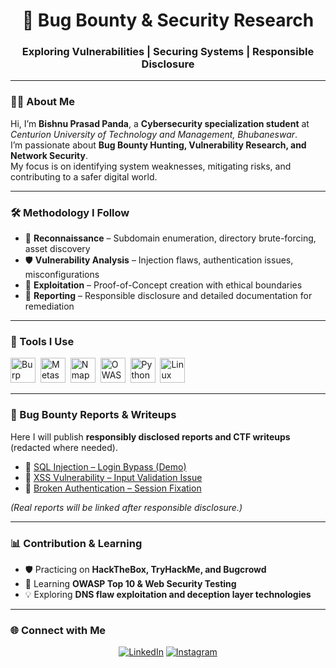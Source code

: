 <h1 align="center">🔐 Bug Bounty & Security Research</h1>
<h3 align="center">Exploring Vulnerabilities | Securing Systems | Responsible Disclosure</h3>

---

### 👨‍💻 About Me  
Hi, I’m **Bishnu Prasad Panda**, a **Cybersecurity specialization student** at *Centurion University of Technology and Management, Bhubaneswar*.  
I’m passionate about **Bug Bounty Hunting, Vulnerability Research, and Network Security**.  
My focus is on identifying system weaknesses, mitigating risks, and contributing to a safer digital world.  

---

### 🛠️ Methodology I Follow
- 🔎 **Reconnaissance** – Subdomain enumeration, directory brute-forcing, asset discovery  
- 🛡️ **Vulnerability Analysis** – Injection flaws, authentication issues, misconfigurations  
- 🚨 **Exploitation** – Proof-of-Concept creation with ethical boundaries  
- 📑 **Reporting** – Responsible disclosure and detailed documentation for remediation  

---

### 🧰 Tools I Use
<p align="left">
  <img src="https://www.vectorlogo.zone/logos/burp/burp-icon.svg" width="40" height="40" alt="Burp Suite"/>&nbsp;
  <img src="https://upload.wikimedia.org/wikipedia/commons/1/19/Metasploit_logo.png" width="40" height="40" alt="Metasploit"/>&nbsp;
  <img src="https://www.kali.org/tools/nmap/images/nmap-logo.svg" width="40" height="40" alt="Nmap"/>&nbsp;
  <img src="https://upload.wikimedia.org/wikipedia/commons/2/20/OWASP_logo.svg" width="40" height="40" alt="OWASP"/>&nbsp;
  <img src="https://raw.githubusercontent.com/danielcranney/readme-generator/main/public/icons/skills/python-colored.svg" width="40" height="40" alt="Python"/>&nbsp;
  <img src="https://raw.githubusercontent.com/danielcranney/readme-generator/main/public/icons/skills/linux-colored.svg" width="40" height="40" alt="Linux"/>&nbsp;
</p>

---

### 📂 Bug Bounty Reports & Writeups
Here I will publish **responsibly disclosed reports and CTF writeups** (redacted where needed).  

- 🐞 [SQL Injection – Login Bypass (Demo)](https://example.com)  
- 🐞 [XSS Vulnerability – Input Validation Issue](https://example.com)  
- 🐞 [Broken Authentication – Session Fixation](https://example.com)  

*(Real reports will be linked after responsible disclosure.)*

---

### 📊 Contribution & Learning
- 🛡️ Practicing on **HackTheBox, TryHackMe, and Bugcrowd**  
- 📘 Learning **OWASP Top 10 & Web Security Testing**  
- 💡 Exploring **DNS flaw exploitation and deception layer technologies**  

---

### 🌐 Connect with Me  
<p align="center">
  <a href="https://linkedin.com/in/bishnuprasadpanda" target="_blank"><img src="https://img.shields.io/badge/LinkedIn-%230077B5.svg?&style=for-the-badge&logo=linkedin&logoColor=white" alt="LinkedIn"/></a>
  <a href="https://instagram.com/bishnuprasadpanda" target="_blank"><img src="https://img.shields.io/badge/Instagram-%23E4405F.svg?&style=for-the-badge&logo=instagram&logoColor=white" alt="Instagram"/></a>
</p>
